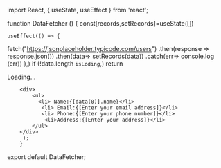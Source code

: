 
 import React, { useState, useEffect } from 'react';

function DataFetcher () {
    const[records,setRecords]=useState([])

    useEffect(() => {
fetch("https://jsonplaceholder.typicode.com/users")
        .then(response => response.json())
        .then(data=> setRecords(data))
        .catch(err=> console.log (err))
    },)
if (!data.length `isLoding`,) return <div> Loading...</div>
    
        <div>
            <ul>
              <li> Name:{[data(0)].name}</li>
               <li> Email:{[Enter your email address]}</li>
               <li> Phone:{[Enter your phone number]}</li>
                <li>Address:{[Enter your address]}</li>
            </ul>
        </div>
         );
        }
  
export default DataFetcher;
